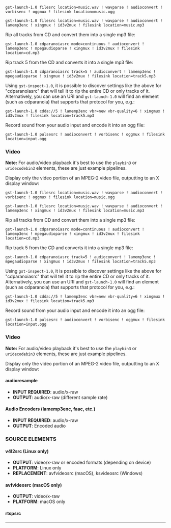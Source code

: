 ```
gst-launch-1.0 filesrc location=music.wav ! wavparse ! audioconvert ! vorbisenc ! oggmux ! filesink location=music.ogg
```

```
gst-launch-1.0 filesrc location=music.wav ! wavparse ! audioconvert ! lamemp3enc ! xingmux ! id3v2mux ! filesink location=music.mp3
```

Rip all tracks from CD and convert them into a single mp3 file:

```
gst-launch-1.0 cdparanoiasrc mode=continuous ! audioconvert ! lamemp3enc ! mpegaudioparse ! xingmux ! id3v2mux ! filesink location=cd.mp3
```

Rip track 5 from the CD and converts it into a single mp3 file:

```
gst-launch-1.0 cdparanoiasrc track=5 ! audioconvert ! lamemp3enc ! mpegaudioparse ! xingmux ! id3v2mux ! filesink location=track5.mp3
```

Using `gst-inspect-1.0`, it is possible to discover settings like
the above for "cdparanoiasrc" that will tell it to rip the entire CD or
only tracks of it. Alternatively, you can use an URI and `gst-launch-1.0`
will find an element (such as cdparanoia) that supports that protocol
for you, e.g.:

```
gst-launch-1.0 cdda://5 ! lamemp3enc vbr=new vbr-quality=6 ! xingmux ! id3v2mux ! filesink location=track5.mp3
```

Record sound from your audio input and encode it into an ogg file:

```
gst-launch-1.0 pulsesrc ! audioconvert ! vorbisenc ! oggmux ! filesink location=input.ogg
```

### Video

**Note:** For audio/video playback it's best to use the `playbin3` or
`uridecodebin3` elements, these are just example pipelines.

Display only the video portion of an MPEG-2 video file, outputting to an X
display window:
```
gst-launch-1.0 filesrc location=music.wav ! wavparse ! audioconvert ! vorbisenc ! oggmux ! filesink location=music.ogg
```

```
gst-launch-1.0 filesrc location=music.wav ! wavparse ! audioconvert ! lamemp3enc ! xingmux ! id3v2mux ! filesink location=music.mp3
```

Rip all tracks from CD and convert them into a single mp3 file:

```
gst-launch-1.0 cdparanoiasrc mode=continuous ! audioconvert ! lamemp3enc ! mpegaudioparse ! xingmux ! id3v2mux ! filesink location=cd.mp3
```

Rip track 5 from the CD and converts it into a single mp3 file:

```
gst-launch-1.0 cdparanoiasrc track=5 ! audioconvert ! lamemp3enc ! mpegaudioparse ! xingmux ! id3v2mux ! filesink location=track5.mp3
```

Using `gst-inspect-1.0`, it is possible to discover settings like
the above for "cdparanoiasrc" that will tell it to rip the entire CD or
only tracks of it. Alternatively, you can use an URI and `gst-launch-1.0`
will find an element (such as cdparanoia) that supports that protocol
for you, e.g.:

```
gst-launch-1.0 cdda://5 ! lamemp3enc vbr=new vbr-quality=6 ! xingmux ! id3v2mux ! filesink location=track5.mp3
```

Record sound from your audio input and encode it into an ogg file:

```
gst-launch-1.0 pulsesrc ! audioconvert ! vorbisenc ! oggmux ! filesink location=input.ogg
```

### Video

**Note:** For audio/video playback it's best to use the `playbin3` or
`uridecodebin3` elements, these are just example pipelines.

Display only the video portion of an MPEG-2 video file, outputting to an X
display window:

#### audioresample  
- **INPUT REQUIRED**: audio/x-raw
- **OUTPUT**: audio/x-raw (different sample rate)

#### Audio Encoders (lamemp3enc, faac, etc.)
- **INPUT REQUIRED**: audio/x-raw
- **OUTPUT**: Encoded audio

### SOURCE ELEMENTS

#### v4l2src (Linux only)
- **OUTPUT**: video/x-raw or encoded formats (depending on device)
- **PLATFORM**: Linux only
- **REPLACEMENT**: avfvideosrc (macOS), ksvideosrc (Windows)

#### avfvideosrc (macOS only)
- **OUTPUT**: video/x-raw
- **PLATFORM**: macOS only

#### rtspsrc

---

